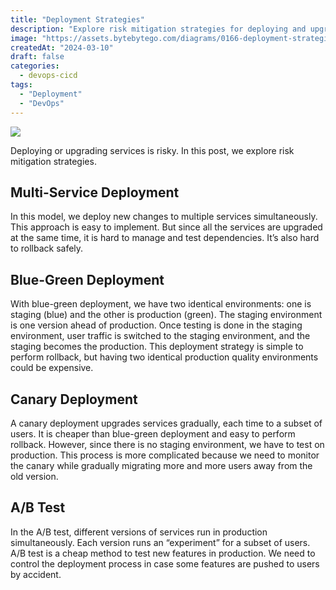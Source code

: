 ```yaml
---
title: "Deployment Strategies"
description: "Explore risk mitigation strategies for deploying and upgrading services."
image: "https://assets.bytebytego.com/diagrams/0166-deployment-strategies.png"
createdAt: "2024-03-10"
draft: false
categories:
  - devops-cicd
tags:
  - "Deployment"
  - "DevOps"
---
```


![](https://assets.bytebytego.com/diagrams/0166-deployment-strategies.png)

Deploying or upgrading services is risky. In this post, we explore risk mitigation strategies.

## Multi-Service Deployment

In this model, we deploy new changes to multiple services simultaneously. This approach is easy to implement. But since all the services are upgraded at the same time, it is hard to manage and test dependencies. It’s also hard to rollback safely.

## Blue-Green Deployment

With blue-green deployment, we have two identical environments: one is staging (blue) and the other is production (green). The staging environment is one version ahead of production. Once testing is done in the staging environment, user traffic is switched to the staging environment, and the staging becomes the production. This deployment strategy is simple to perform rollback, but having two identical production quality environments could be expensive.

## Canary Deployment

A canary deployment upgrades services gradually, each time to a subset of users. It is cheaper than blue-green deployment and easy to perform rollback. However, since there is no staging environment, we have to test on production. This process is more complicated because we need to monitor the canary while gradually migrating more and more users away from the old version.

## A/B Test

In the A/B test, different versions of services run in production simultaneously. Each version runs an “experiment” for a subset of users. A/B test is a cheap method to test new features in production. We need to control the deployment process in case some features are pushed to users by accident.
